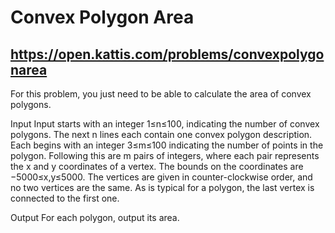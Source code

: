 # Convex Polygon Area
## https://open.kattis.com/problems/convexpolygonarea

For this problem, you just need to be able to calculate the area of convex polygons.

Input
Input starts with an integer 1≤n≤100, indicating the number of convex polygons. The next n lines each contain one convex polygon description. Each begins with an integer 3≤m≤100 indicating the number of points in the polygon. Following this are m pairs of integers, where each pair represents the x and y coordinates of a vertex. The bounds on the coordinates are −5000≤x,y≤5000. The vertices are given in counter-clockwise order, and no two vertices are the same. As is typical for a polygon, the last vertex is connected to the first one.

Output
For each polygon, output its area.